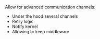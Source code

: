 Allow for advanced communication channels:

-   Under the hood several channels
-   Retry logic
-   Notify kernel
-   Allowing to keep middleware
